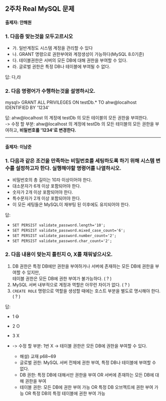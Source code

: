 ## 2주차 Real MySQL 문제
#### 출제자: 안해원

### 1. 다음중 맞는것을 모두고르시오
- 가. 일반계정도 시스템 계정을 관리할 수 있다
- 나. GRANT 명령으로 권한부여와 계정생성이 가능하다(MySQL 8.0기준)
- 다. 테이블권한은 서버의 모든 DB에 대해 권한을 부여할 수 있다.
- 라. 글로벌 권한은 특정 DB나 테이블에 부여될 수 없다.

답: 다,라

### 2. 다음 명령어가 수행하는것을 설명하시오. 
mysql> GRANT ALL PRIVILEGES ON testDb.* TO ahw@localhost IDENTIFIED BY '1234'

답: ahw@localhost 의 계정에 testDb 의 모든 테이블의 모든 권한을 부여한다.
<br>-> 수정 할 부분: ahw@localhost 의 계정에 testDb 의 모든 테이블의 모든 권한을 부여하고, **비밀번호를 '1234'로 변경한다.**

---
#### 출제자: 이남준

### 1. 다음과 같은 조건을 만족하는 비밀번호를 세팅하도록 하기 위해 시스템 변수를 설정하고자 한다. 실행해야할 명령어를 나열하시오.
- 비밀번호의 총 길이는 10자 이상이어야 한다.
- 대소문자가 6개 이상 포함되어야 한다.
- 숫자가 2개 이상 포함되어야 한다.
- 특수문자가 2개 이상 포함되어야 한다.
- 이 모든 세팅들은 MySQL이 재부팅 된 이후에도 유지되어야 한다.

답: 
- `SET PERSIST validate_password.length='10';`
- `SET PERSIST validate_password.mixed_case_count='6';`
- `SET PERSIST validate_password.number_count='2';`
- `SET PERSIST validate_password.char_count='2';`

### 2. 다음 내용이 맞는지 틀린지 O, X를 채워넣으시오.
1. DB 권한은 특정 DB에만 권한을 부여하거나 서버에 존재하는 모든 DB에 권한을 부여할 수 있지만,<br>
   테이블 권한은 모든 DB에 권한 부여가 불가능하다. ( ? )
2. MySQL 서버 내부적으로 계정과 역할은 아무런 차이가 없다. ( ? )
3. `CREATE ROLE` 명령으로 역할을 생성할 때에는 호스트 부분을 별도로 명시해야 한다. ( ? )

답: 
- 1 ~~O~~ 
- 2 O
- 3 X

- -> 수정 할 부분: 1번 X -> 테이블 권한은 모든 DB에 권한을 부여할 수 있다.
  - 해설) 교재 p68~69
  - 글로벌 권한: MySQL 서버 전체에 권한 부여, 특정 DB나 테이블에 부여할 수 없다.
  - DB 권한: 특정 DB에 대해서만 권한을 부여 OR 서버에 존재하는 모든 DB에 대해 권한을 부여
  - 테이블 권한: 모든 DB에 권한 부여 가능 OR 특정 DB 오브젝트에 권한 부여 가능 OR 특정 DB의 특정 테이블에 권한 부여 가능
